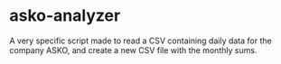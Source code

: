 # asko-analyzer
A very specific script made to read a CSV containing daily data for the company ASKO, and create a new CSV file with the monthly sums.

